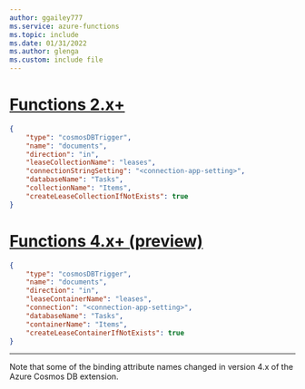 ```yaml
---
author: ggailey777
ms.service: azure-functions
ms.topic: include
ms.date: 01/31/2022
ms.author: glenga
ms.custom: include file
---
```


# [Functions 2.x+](#tab/functionsv2)
```json
{
    "type": "cosmosDBTrigger",
    "name": "documents",
    "direction": "in",
    "leaseCollectionName": "leases",
    "connectionStringSetting": "<connection-app-setting>",
    "databaseName": "Tasks",
    "collectionName": "Items",
    "createLeaseCollectionIfNotExists": true
}
```
# [Functions 4.x+ (preview)](#tab/extensionv4)
```json
{
    "type": "cosmosDBTrigger",
    "name": "documents",
    "direction": "in",
    "leaseContainerName": "leases",
    "connection": "<connection-app-setting>",
    "databaseName": "Tasks",
    "containerName": "Items",
    "createLeaseContainerIfNotExists": true
}
```
---

Note that some of the binding attribute names changed in version 4.x of the Azure Cosmos DB extension.